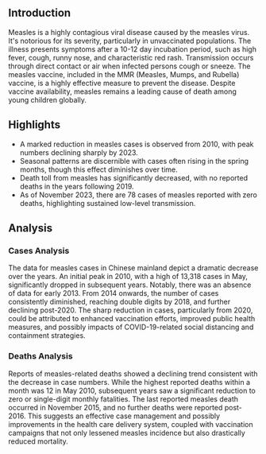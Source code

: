 ## Introduction

Measles is a highly contagious viral disease caused by the measles virus. It's notorious for its severity, particularly in unvaccinated populations. The illness presents symptoms after a 10-12 day incubation period, such as high fever, cough, runny nose, and characteristic red rash. Transmission occurs through direct contact or air when infected persons cough or sneeze. The measles vaccine, included in the MMR (Measles, Mumps, and Rubella) vaccine, is a highly effective measure to prevent the disease. Despite vaccine availability, measles remains a leading cause of death among young children globally.
## Highlights

- A marked reduction in measles cases is observed from 2010, with peak numbers declining sharply by 2023. <br/>
- Seasonal patterns are discernible with cases often rising in the spring months, though this effect diminishes over time. <br/>
- Death toll from measles has significantly decreased, with no reported deaths in the years following 2019. <br/>
- As of November 2023, there are 78 cases of measles reported with zero deaths, highlighting sustained low-level transmission.
## Analysis

### Cases Analysis
The data for measles cases in Chinese mainland depict a dramatic decrease over the years. An initial peak in 2010, with a high of 13,318 cases in May, significantly dropped in subsequent years. Notably, there was an absence of data for early 2013. From 2014 onwards, the number of cases consistently diminished, reaching double digits by 2018, and further declining post-2020. The sharp reduction in cases, particularly from 2020, could be attributed to enhanced vaccination efforts, improved public health measures, and possibly impacts of COVID-19-related social distancing and containment strategies. 

### Deaths Analysis
Reports of measles-related deaths showed a declining trend consistent with the decrease in case numbers. While the highest reported deaths within a month was 12 in May 2010, subsequent years saw a significant reduction to zero or single-digit monthly fatalities. The last reported measles death occurred in November 2015, and no further deaths were reported post-2016. This suggests an effective case management and possibly improvements in the health care delivery system, coupled with vaccination campaigns that not only lessened measles incidence but also drastically reduced mortality.
